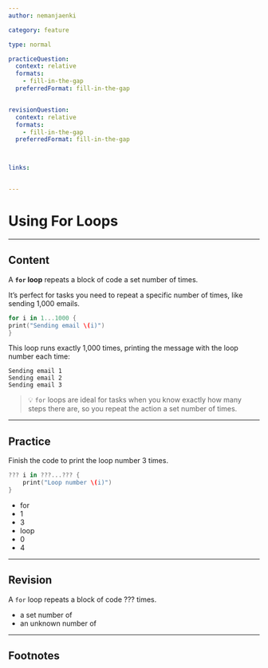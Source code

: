 ```yaml
---
author: nemanjaenki

category: feature

type: normal

practiceQuestion:
  context: relative
  formats:
    - fill-in-the-gap
  preferredFormat: fill-in-the-gap


revisionQuestion:
  context: relative
  formats:
    - fill-in-the-gap
  preferredFormat: fill-in-the-gap



links:


---
```


# Using For Loops

---
## Content

A **`for` loop** repeats a block of code a set number of times.

It’s perfect for tasks you need to repeat a specific number of times, like sending 1,000 emails.

  ```swift
for i in 1...1000 {
  print("Sending email \(i)")
}
  ```

This loop runs exactly 1,000 times, printing the message with the loop number each time:

```
Sending email 1
Sending email 2
Sending email 3
```

> 💡 `for` loops are ideal for tasks when you know exactly how many steps there are, so you repeat the action a set number of times.

---
## Practice

Finish the code to print the loop number 3 times.

```swift
??? i in ???...??? {
    print("Loop number \(i)")
}
```

- for
- 1
- 3
- loop
- 0
- 4

---
## Revision

A `for` loop repeats a block of code ??? times.

- a set number of
- an unknown number of

---
## Footnotes


